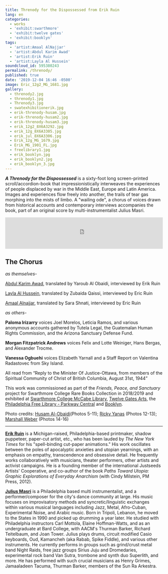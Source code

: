 ```yaml
---
title: Threnody for the Dispossessed from Erik Ruin
lang: en
categories:
  - works
  - 'exhibit:swarthmore'
  - 'exhibit:twelve gates'
  - 'exhibit:booklyn'
tags:
  - 'artist:Amaal AlNajjar'
  - 'artist:Abdul Karim Awad'
  - 'artist:Erik Ruin'
  - 'artist:Layla Al Hussein'
soundcloud_id: 595380243
permalink: /threnody/
published: true
date: '2019-12-04 16:46 -0500'
image: Eric_12g2_MG_1681.jpg
gallery:
  - threnody2.jpg
  - threnody1.jpg
  - Threnody3.jpg
  - swatexhibitionerik.jpg
  - erik-threnody-husam.jpg
  - erik-threnody-husam2.jpg
  - erik-threnody-husam3.jpg
  - erik_12g2_8X6A3292.jpg
  - erik_12g_8X6A3305.jpg
  - erik_jul_8X6A3306.jpg
  - Erik_12g_MG_1679.jpg
  - Erik_MG_1901_FL.jpg
  - freelibrary1.jpg
  - erik_booklyn.jpg
  - erik_booklyn2.jpg
  - erik_booklyn_3.jpg
---
```


***A Threnody for the Dispossessed*** is a sixty-foot long screen-printed scroll/accordion-book that impressionistically interweaves the experiences of people displaced by war in the Middle East, Europe and Latin America. Images and experiences flow freely into another, the trails of tear gas morphing into the mists of limbo. A "wailing ode", a chorus of voices drawn from historical accounts and contemporary interviews accompanies the book, part of an original score  by multi-instrumentalist Julius Masri.

<iframe width="100%" max-width="800px" height="100px" scrolling="no" frameborder="no" src="https://w.soundcloud.com/player/?url=https%3A//api.soundcloud.com/tracks/{{ page.soundcloud_id }}&amp;auto_play=false&amp;hide_related=false&amp;show_comments=true&amp;show_user=false&amp;scrolling=true&amp;show_artwork=true&amp;show_reposts=false&amp;visual=false"></iframe>

## The Chorus

*as themselves-*

[Abdul Karim Awad](/artist-abdul-karim-awad), translated by Yaroub Al Obaidi, interviewed by Erik Ruin

[Layla Al Hussein](/artist-layla-al-hussein), translated by Zubaida Qaissi, interviewed by Eric Ruin

[Amaal Alnajjar](/artist-amaal-alnajjar), translated by Sara Shnati, interviewed by Eric Ruin

*as others-*

**Paloma Irizarry** voices Joel Morelos, Leticia Ramos, and various anonymous accounts gathered by Tutela Legal, the Guatemalan Human Rights Commission, and the Arizona Sanctuary Defense Fund.

**Morgan Fitzpatrick Andrews** voices Felix and Lotte Weiniger, Hans Bergas, and Alexander Trocme.

**Vanessa Ogbuehi** voices Elizabeth Yarnall and a Staff Report on Valentina Radastovec from Sky Island.

All read from “Reply to the Minister Of Justice-Ottawa, from members of the Spiritual Community of Christ of British Columbia, August 31st, 1944”

This work was commissioned as part of the _Friends, Peace, and Sanctuary_ project for Swarthmore College Rare Books Collection in 2018/2019 and exhibited at [Swarthmore College McCabe Library](https://www.swarthmore.edu/libraries/mccabe-library), [Twelve Gates Arts](http://www.twelvegatesarts.org/), the [Philadelphia Free Library - Parkway Central](https://libwww.freelibrary.org/locations/parkway-central-library) and [Booklyn](http://booklyn.org/).

Photo credits: [Husam Al-Obaidi](https://www.facebook.com/Say-Cheese-106758220748744/)(Photos 5-11); [Ricky Yanas](http://rickyyanas.com/) (Photos 12-13); [Marshall Weber](https://www.instagram.com/marshallsweber/?hl=en) (Photos 14-16)


---

[**Erik Ruin**](/artist-erik-ruin) is a Michigan-raised, Philadelphia-based printmaker, shadow puppeteer, paper-cut artist, etc., who has been lauded by *The New York Times* for his "spell-binding cut-paper animations." His work oscillates between the poles of apocalyptic anxieties and utopian yearnings, with an emphasis on empathy, transcendence and obsessive detail. He frequently works collaboratively with musicians, theater performers, other artists and activist campaigns. He is a founding member of the international Justseeds Artists' Cooperative, and co-author of the book *Paths Toward Utopia: Graphic Explorations of Everyday Anarchism* (with Cindy Milstein, PM Press, 2012).

[**Julius Masri**](http://www.juliusmasri.com/) is a Philadelphia based multi instrumentalist, and a performer/composer for the city's dance community at large. His music focuses on improvisatory methods and syncretic/linguistic exchanges within various musical languages including Jazz, Metal, Afro-Cuban, Experimental Noise, and Arabic music. Born in Tripoli, Lebanon, he moved to the States in 1990 and picked up drumming a year later. He studied with Philadelphia instructors Carl Mottola, Elaine Hoffman-Watts, and as an undergraduate at Bard College, with AACM's Thurman Barker, Richard Teitelbaum, and Joan Tower. Julius plays drums, circuit modified Casio keyboards, Oud, Kamancheh (aka Rabab, Spike Fiddle), and various other instruments. He currently performs in groups such as grind/crust metal band Night Raids, free jazz groups Sirius Juju and Dromedaries, experimental rock band Van Sutra, trombone and synth duo Superlith, and more. He has performed with such crucial musicians as Henry Grimes, Jamaaladeen Tacuma, Thurman Barker, members of the Sun Ra Arkestra.


